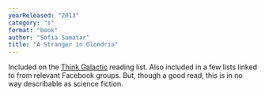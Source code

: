 ```yaml
---
yearReleased: "2013"
category: "s"
format: "book"
author: "Sofia Samatar"
title: "A Stranger in Olondria"
---
```

 Included on the <a href="https://thinkgalactic.org/reading-lists/by-author/"> Think Galactic</a> reading list. Also included in a few lists linked to from  relevant Facebook groups. But, though a good read, this is in no way describable  as science fiction.
  